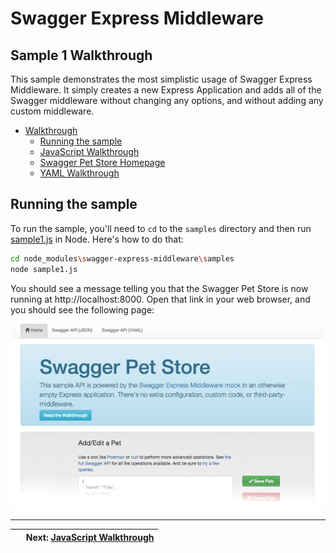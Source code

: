 Swagger Express Middleware
============================


Sample 1 Walkthrough
--------------------------
This sample demonstrates the most simplistic usage of Swagger Express Middleware. It simply creates a new Express Application and adds all of the Swagger middleware without changing any options, and without adding any custom middleware.

* [Walkthrough](walkthrough1.md)
    + [Running the sample](#running-the-sample)
    + [JavaScript Walkthrough](javascript.md)
    + [Swagger Pet Store Homepage](html.md)
    + [YAML Walkthrough](yaml.md)


Running the sample
--------------------------
To run the sample, you'll need to `cd` to the `samples` directory and then run [sample1.js](../../samples/sample1.js) in Node.  Here's how to do that:

````bash
cd node_modules\swagger-express-middleware\samples
node sample1.js
````

You should see a message telling you that the Swagger Pet Store is now running at http://localhost:8000. Open that link in your web browser, and you should see the following page:

![Screenshot](../img/samples.png)

-------------------------------------------------------------------------------------------------
| &nbsp;                                        | Next: [JavaScript Walkthrough](javascript.md) |
|:----------------------------------------------|----------------------------------------------:|
